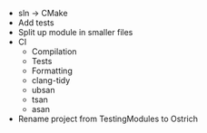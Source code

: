 - sln -> CMake
- Add tests
- Split up module in smaller files
- CI
  - Compilation
  - Tests
  - Formatting
  - clang-tidy
  - ubsan
  - tsan
  - asan
- Rename project from TestingModules to Ostrich
